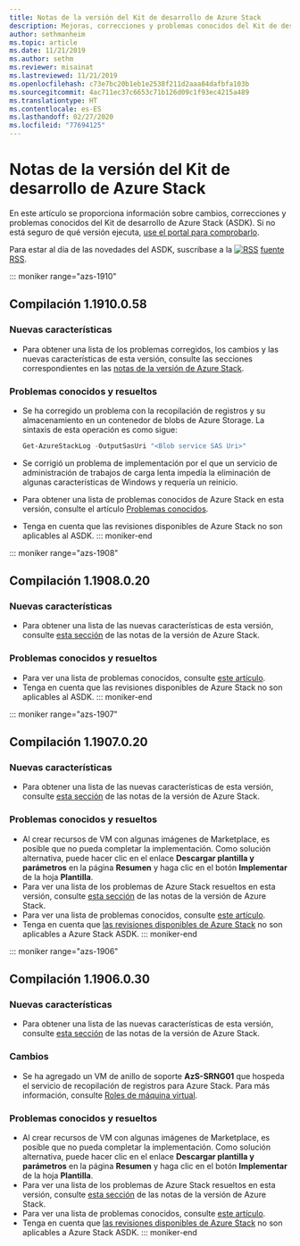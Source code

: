 ```yaml
---
title: Notas de la versión del Kit de desarrollo de Azure Stack
description: Mejoras, correcciones y problemas conocidos del Kit de desarrollo de Azure Stack (ASDK).
author: sethmanheim
ms.topic: article
ms.date: 11/21/2019
ms.author: sethm
ms.reviewer: misainat
ms.lastreviewed: 11/21/2019
ms.openlocfilehash: c73e7bc20b1eb1e2538f211d2aaa84dafbfa103b
ms.sourcegitcommit: 4ac711ec37c6653c71b126d09c1f93ec4215a489
ms.translationtype: HT
ms.contentlocale: es-ES
ms.lasthandoff: 02/27/2020
ms.locfileid: "77694125"
---
```

# <a name="asdk-release-notes"></a>Notas de la versión del Kit de desarrollo de Azure Stack

En este artículo se proporciona información sobre cambios, correcciones y problemas conocidos del Kit de desarrollo de Azure Stack (ASDK). Si no está seguro de qué versión ejecuta, [use el portal para comprobarlo](../operator/azure-stack-updates.md).

Para estar al día de las novedades del ASDK, suscríbase a la [![RSS](./media/asdk-release-notes/feed-icon-14x14.png)](https://docs.microsoft.com/api/search/rss?search=Azure+Stack+Development+Kit+release+notes&locale=en-us#) [fuente RSS](https://docs.microsoft.com/api/search/rss?search=Azure+Stack+Development+Kit+release+notes&locale=en-us#).

::: moniker range="azs-1910"
## <a name="build-11910058"></a>Compilación 1.1910.0.58

### <a name="new-features"></a>Nuevas características

- Para obtener una lista de los problemas corregidos, los cambios y las nuevas características de esta versión, consulte las secciones correspondientes en las [notas de la versión de Azure Stack](../operator/release-notes.md).

### <a name="fixed-and-known-issues"></a>Problemas conocidos y resueltos

- Se ha corregido un problema con la recopilación de registros y su almacenamiento en un contenedor de blobs de Azure Storage. La sintaxis de esta operación es como sigue:

  ```powershell
  Get-AzureStackLog -OutputSasUri "<Blob service SAS Uri>"
  ``` 

- Se corrigió un problema de implementación por el que un servicio de administración de trabajos de carga lenta impedía la eliminación de algunas características de Windows y requería un reinicio.
- Para obtener una lista de problemas conocidos de Azure Stack en esta versión, consulte el artículo [Problemas conocidos](../operator/known-issues.md).
- Tenga en cuenta que las revisiones disponibles de Azure Stack no son aplicables al ASDK.
::: moniker-end

::: moniker range="azs-1908"
  
## <a name="build-11908020"></a>Compilación 1.1908.0.20

### <a name="new-features"></a>Nuevas características

- Para obtener una lista de las nuevas características de esta versión, consulte [esta sección](/azure-stack/operator/release-notes?view=azs-1908#whats-new-1) de las notas de la versión de Azure Stack.

<!-- ### Changes -->

### <a name="fixed-and-known-issues"></a>Problemas conocidos y resueltos

<!-- - For a list of Azure Stack issues fixed in this release, see [this section](/azure-stack/operator/release-notes?view=azs-1908#fixes-1) of the Azure Stack release notes. -->
- Para ver una lista de problemas conocidos, consulte [este artículo](/azure-stack/operator/known-issues?view=azs-1908).
- Tenga en cuenta que las revisiones disponibles de Azure Stack no son aplicables al ASDK.
::: moniker-end

::: moniker range="azs-1907"
## <a name="build-11907020"></a>Compilación 1.1907.0.20

### <a name="new-features"></a>Nuevas características

- Para obtener una lista de las nuevas características de esta versión, consulte [esta sección](/azure-stack/operator/release-notes?view=azs-1907#whats-in-this-update) de las notas de la versión de Azure Stack.

<!-- ### Changes -->

### <a name="fixed-and-known-issues"></a>Problemas conocidos y resueltos

- Al crear recursos de VM con algunas imágenes de Marketplace, es posible que no pueda completar la implementación. Como solución alternativa, puede hacer clic en el enlace **Descargar plantilla y parámetros** en la página **Resumen** y haga clic en el botón **Implementar** de la hoja **Plantilla**.
- Para ver una lista de los problemas de Azure Stack resueltos en esta versión, consulte [esta sección](/azure-stack/operator/release-notes?view=azs-1907#fixes-2) de las notas de la versión de Azure Stack.
- Para ver una lista de problemas conocidos, consulte [este artículo](/azure-stack/operator/known-issues?view=azs-1907).
- Tenga en cuenta que [las revisiones disponibles de Azure Stack](/azure-stack/operator/release-notes?view=azs-1907#hotfixes-2) no son aplicables a Azure Stack ASDK.
::: moniker-end

::: moniker range="azs-1906"
## <a name="build-11906030"></a>Compilación 1.1906.0.30

### <a name="new-features"></a>Nuevas características

- Para obtener una lista de las nuevas características de esta versión, consulte [esta sección](/azure-stack/operator/release-notes?view=azs-1906#whats-in-this-update-1) de las notas de la versión de Azure Stack.

### <a name="changes"></a>Cambios

- Se ha agregado un VM de anillo de soporte **AzS-SRNG01** que hospeda el servicio de recopilación de registros para Azure Stack. Para más información, consulte [Roles de máquina virtual](asdk-architecture.md).

### <a name="fixed-and-known-issues"></a>Problemas conocidos y resueltos

- Al crear recursos de VM con algunas imágenes de Marketplace, es posible que no pueda completar la implementación. Como solución alternativa, puede hacer clic en el enlace **Descargar plantilla y parámetros** en la página **Resumen** y haga clic en el botón **Implementar** de la hoja **Plantilla**.
- Para ver una lista de los problemas de Azure Stack resueltos en esta versión, consulte [esta sección](/azure-stack/operator/release-notes?view=azs-1906#fixes-3) de las notas de la versión de Azure Stack.
- Para ver una lista de problemas conocidos, consulte [este artículo](/azure-stack/operator/known-issues?view=azs-1906).
- Tenga en cuenta que [las revisiones disponibles de Azure Stack](/azure-stack/operator/release-notes?view=azs-1906#hotfixes-3) no son aplicables a Azure Stack ASDK.
::: moniker-end
